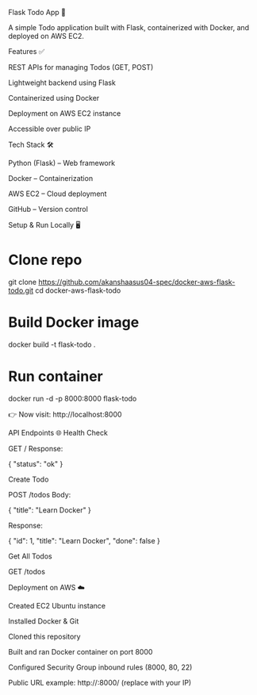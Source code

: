 Flask Todo App 🚀

A simple Todo application built with Flask, containerized with Docker, and deployed on AWS EC2.

Features ✅

REST APIs for managing Todos (GET, POST)

Lightweight backend using Flask

Containerized using Docker

Deployment on AWS EC2 instance

Accessible over public IP

Tech Stack 🛠

Python (Flask) – Web framework

Docker – Containerization

AWS EC2 – Cloud deployment

GitHub – Version control

Setup & Run Locally 🖥
# Clone repo
git clone https://github.com/akanshaasus04-spec/docker-aws-flask-todo.git
cd docker-aws-flask-todo

# Build Docker image
docker build -t flask-todo .

# Run container
docker run -d -p 8000:8000 flask-todo


👉 Now visit: http://localhost:8000

API Endpoints 🌐
Health Check

GET /
Response:

{ "status": "ok" }

Create Todo

POST /todos
Body:

{ "title": "Learn Docker" }


Response:

{ "id": 1, "title": "Learn Docker", "done": false }

Get All Todos

GET /todos

Deployment on AWS ☁️

Created EC2 Ubuntu instance

Installed Docker & Git

Cloned this repository

Built and ran Docker container on port 8000

Configured Security Group inbound rules (8000, 80, 22)

Public URL example: http://<EC2-PUBLIC-IP>:8000/ (replace with your IP) 
